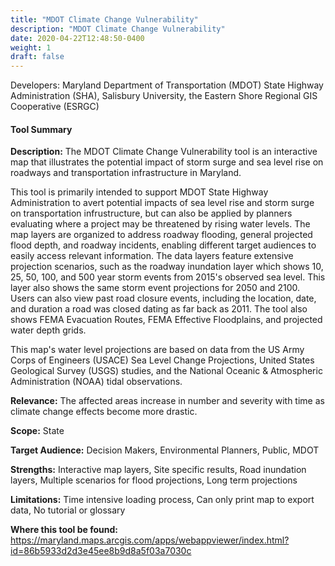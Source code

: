 ```yaml
---
title: "MDOT Climate Change Vulnerability"
description: "MDOT Climate Change Vulnerability"
date: 2020-04-22T12:48:50-0400
weight: 1
draft: false
---
```

Developers: Maryland Department of Transportation (MDOT) State Highway Administration (SHA), Salisbury University, the Eastern Shore Regional GIS Cooperative (ESRGC)

#### Tool Summary
**Description:** The MDOT Climate Change Vulnerability tool is an interactive map that illustrates the potential impact of storm surge and sea level rise on roadways and transportation infrastructure in Maryland.

This tool is primarily intended to support MDOT State Highway Administration to avert potential impacts of sea level rise and storm surge on transportation infrustructure, but can also be applied by planners evaluating where a project may be threatened by rising water levels. The map layers are organized to address roadway flooding, general projected flood depth, and roadway incidents, enabling different target audiences to easily access relevant information. The data layers feature extensive projection scenarios, such as the roadway inundation layer which shows 10, 25, 50, 100, and 500 year storm events from 2015's observed sea level. This layer also shows the same storm event projections for 2050 and 2100. Users can also view past road closure events, including the location, date, and duration a road was closed dating as far back as 2011. The tool also shows FEMA Evacuation Routes, FEMA Effective Floodplains, and projected water depth grids. 

This map's water level projections are based on data from the US Army Corps of Engineers (USACE) Sea Level Change Projections, United States Geological Survey (USGS) studies, and the National Oceanic & Atmospheric Administration (NOAA) tidal observations.

**Relevance:** The affected areas increase in number and severity with time as climate change effects become more drastic.

**Scope:** State

**Target Audience:** Decision Makers, Environmental Planners, Public, MDOT

**Strengths:** Interactive map layers, Site specific results, Road inundation layers, Multiple scenarios for flood projections, Long term projections

**Limitations:** Time intensive loading process, Can only print map to export data, No tutorial or glossary

**Where this tool be found:** https://maryland.maps.arcgis.com/apps/webappviewer/index.html?id=86b5933d2d3e45ee8b9d8a5f03a7030c

